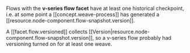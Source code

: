 
Flows with the **v-series flow facet** have at least one historical checkpoint, i.e. at some point a [[concept.weave-process]] has generated a [[resource.node-component.flow-snapshot.version]].


A [[facet.flow.versioned]] collects [[Version|resource.node-component.flow-snapshot.version]], so a v-series flow probably had versioning turned on for at least one weave.
